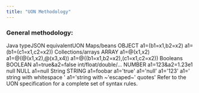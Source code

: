 ```yaml
---
title: "UON Methodology"
---
```


### General methodology:

Java typeJSON equivalentUON Maps/beans OBJECT a1=(b1=x1,b2=x2) a1=(b1=(c1=x1,c2=x2)) Collections/arrays ARRAY a1=@(x1,x2) a1=@(@(x1,x2),@(x3,x4)) a1=@((b1=x1,b2=x2),(c1=x1,c2=x2)) Booleans BOOLEAN a1=true&a2=false int/float/double/...
NUMBER a1=123&a2=1.23e1 null NULL a1=null String STRING a1=foobar a1='true' a1='null' a1='123' a1=' string with whitespace ' a1='string with ~'escaped~' quotes' Refer to the UON specification for a complete set of syntax rules.
